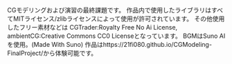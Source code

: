 CGモデリングおよび演習の最終課題です。
作品内で使用したライブラリはすべてMITライセンス/zlibライセンスによって使用が許可されています。
その他使用したフリー素材などは
CGTrader:Royalty Free No Ai License, ambientCG:Creative Commons CC0 Licenseとなっています。
BGMはSuno AIを使用。(Made With Suno)
作品はhttps://21fi080.github.io/CGModeling-FinalProject/から体験可能です。
